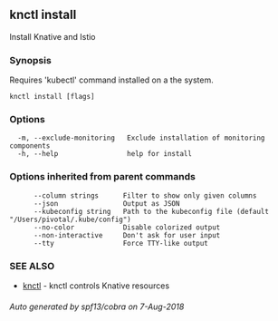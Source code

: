 ## knctl install

Install Knative and Istio

### Synopsis

Requires 'kubectl' command installed on a the system.

```
knctl install [flags]
```

### Options

```
  -m, --exclude-monitoring   Exclude installation of monitoring components
  -h, --help                 help for install
```

### Options inherited from parent commands

```
      --column strings      Filter to show only given columns
      --json                Output as JSON
      --kubeconfig string   Path to the kubeconfig file (default "/Users/pivotal/.kube/config")
      --no-color            Disable colorized output
      --non-interactive     Don't ask for user input
      --tty                 Force TTY-like output
```

### SEE ALSO

* [knctl](knctl.md)	 - knctl controls Knative resources

###### Auto generated by spf13/cobra on 7-Aug-2018
